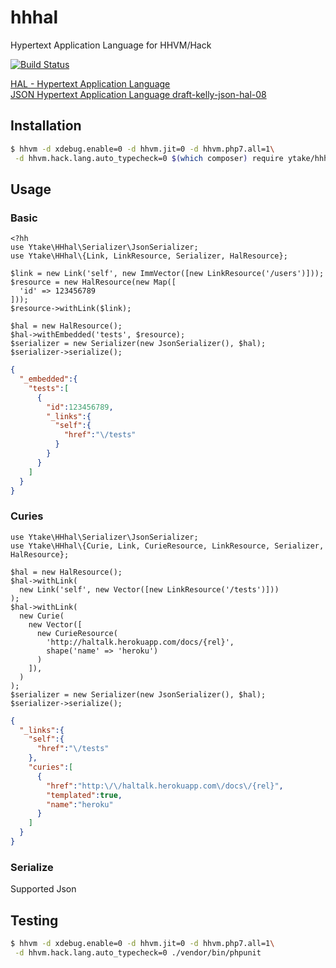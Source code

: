 # hhhal
Hypertext Application Language for HHVM/Hack

[![Build Status](https://travis-ci.org/ytake/hhhal.svg?branch=master)](https://travis-ci.org/ytake/hhhal)

[HAL - Hypertext Application Language](http://stateless.co/hal_specification.html)  
[JSON Hypertext Application Language draft-kelly-json-hal-08](https://tools.ietf.org/html/draft-kelly-json-hal-08)

## Installation

```bash
$ hhvm -d xdebug.enable=0 -d hhvm.jit=0 -d hhvm.php7.all=1\
 -d hhvm.hack.lang.auto_typecheck=0 $(which composer) require ytake/hhhal
```

## Usage

### Basic

```hack
<?hh
use Ytake\HHhal\Serializer\JsonSerializer;
use Ytake\HHhal\{Link, LinkResource, Serializer, HalResource};

$link = new Link('self', new ImmVector([new LinkResource('/users')]));
$resource = new HalResource(new Map([
  'id' => 123456789
]));
$resource->withLink($link);

$hal = new HalResource();
$hal->withEmbedded('tests', $resource);
$serializer = new Serializer(new JsonSerializer(), $hal);
$serializer->serialize();
```

```json
{
  "_embedded":{
    "tests":[
      {
        "id":123456789,
        "_links":{
          "self":{
            "href":"\/tests"
          }
        }
      }
    ]
  }
}
```

### Curies

```hack
use Ytake\HHhal\Serializer\JsonSerializer;
use Ytake\HHhal\{Curie, Link, CurieResource, LinkResource, Serializer, HalResource};

$hal = new HalResource();
$hal->withLink(
  new Link('self', new Vector([new LinkResource('/tests')]))
);
$hal->withLink(
  new Curie(
    new Vector([
      new CurieResource(
        'http://haltalk.herokuapp.com/docs/{rel}', 
        shape('name' => 'heroku')
      )
    ]),
  )
);
$serializer = new Serializer(new JsonSerializer(), $hal);
$serializer->serialize();
```

```json
{
  "_links":{
    "self":{
      "href":"\/tests"
    },
    "curies":[
      {
        "href":"http:\/\/haltalk.herokuapp.com\/docs\/{rel}",
        "templated":true,
        "name":"heroku"
      }
    ]
  }
}
```

### Serialize

Supported Json

## Testing

```bash
$ hhvm -d xdebug.enable=0 -d hhvm.jit=0 -d hhvm.php7.all=1\
 -d hhvm.hack.lang.auto_typecheck=0 ./vendor/bin/phpunit
```
